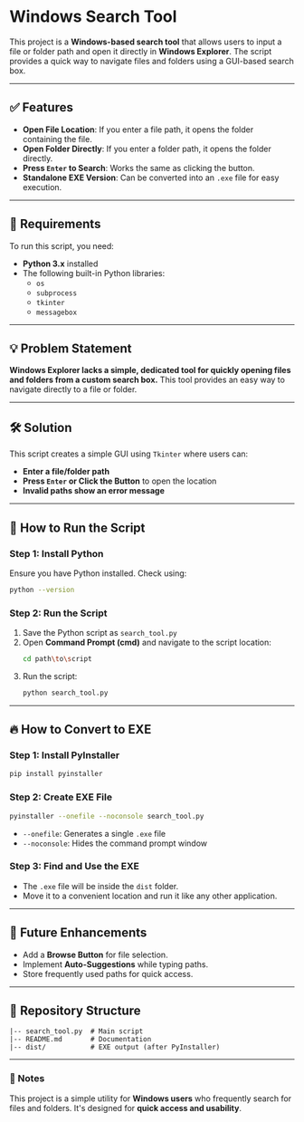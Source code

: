 # Windows Search Tool

This project is a **Windows-based search tool** that allows users to input a file or folder path and open it directly in **Windows Explorer**. The script provides a quick way to navigate files and folders using a GUI-based search box.

---

## ✅ Features

- **Open File Location**: If you enter a file path, it opens the folder containing the file.
- **Open Folder Directly**: If you enter a folder path, it opens the folder directly.
- **Press ********`Enter`******** to Search**: Works the same as clicking the button.
- **Standalone EXE Version**: Can be converted into an `.exe` file for easy execution.

---

## 📌 Requirements

To run this script, you need:

- **Python 3.x** installed
- The following built-in Python libraries:
  - `os`
  - `subprocess`
  - `tkinter`
  - `messagebox`

---

## 💡 Problem Statement

**Windows Explorer lacks a simple, dedicated tool for quickly opening files and folders from a custom search box.** This tool provides an easy way to navigate directly to a file or folder.

---

## 🛠️ Solution

This script creates a simple GUI using `Tkinter` where users can:

- **Enter a file/folder path**
- **Press ********`Enter`******** or Click the Button** to open the location
- **Invalid paths show an error message**

---

## 🚀 How to Run the Script

### **Step 1: Install Python**

Ensure you have Python installed. Check using:

```sh
python --version
```

### **Step 2: Run the Script**

1. Save the Python script as `search_tool.py`
2. Open **Command Prompt (cmd)** and navigate to the script location:
   ```sh
   cd path\to\script
   ```
3. Run the script:
   ```sh
   python search_tool.py
   ```

---

## 🔥 How to Convert to EXE

### **Step 1: Install PyInstaller**

```sh
pip install pyinstaller
```

### **Step 2: Create EXE File**

```sh
pyinstaller --onefile --noconsole search_tool.py
```

- `--onefile`: Generates a single `.exe` file
- `--noconsole`: Hides the command prompt window

### **Step 3: Find and Use the EXE**

- The `.exe` file will be inside the `dist` folder.
- Move it to a convenient location and run it like any other application.

---

## 📌 Future Enhancements

- Add a **Browse Button** for file selection.
- Implement **Auto-Suggestions** while typing paths.
- Store frequently used paths for quick access.

---

## 📂 Repository Structure

```
|-- search_tool.py  # Main script
|-- README.md       # Documentation
|-- dist/           # EXE output (after PyInstaller)
```

---

### 📝 Notes

This project is a simple utility for **Windows users** who frequently search for files and folders. It's designed for **quick access and usability**.

